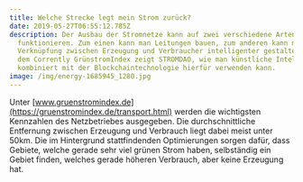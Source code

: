```yaml
---
title: Welche Strecke legt mein Strom zurück?
date: 2019-05-27T06:55:12.785Z
description: Der Ausbau der Stromnetze kann auf zwei verschiedene Arten
  funktionieren. Zum einen kann man Leitungen bauen, zum anderen kann man die
  Verknüpfung zwischen Erzeugung und Verbraucher intelligenter gestalten. Mit
  dem Corrently GrünstromIndex zeigt STROMDAO, wie man künstliche Intelligenz
  kombiniert mit der Blockchaintechnologie hierfür verwenden kann.
image: /img/energy-1685945_1280.jpg
---
```

Unter [www.gruenstromindex.de](https://gruenstromindex.de/transport.html) werden die wichtigsten Kennzahlen des Netzbetriebes ausgegeben. Die durchschnittliche Entfernung zwischen Erzeugung und Verbrauch liegt dabei meist unter 50km. Die im Hintergrund stattfindenden Optimierungen sorgen dafür, dass Gebiete, welche gerade sehr viel grünen Strom haben, selbständig ein Gebiet finden, welches gerade höheren Verbrauch, aber keine Erzeugung hat.